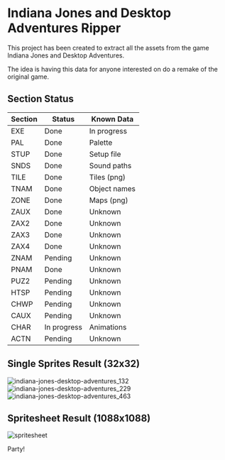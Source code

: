 # Indiana Jones and Desktop Adventures Ripper

This project has been created to extract all the assets from the game Indiana Jones and Desktop Adventures.

The idea is having this data for anyone interested on do a remake of the original game.

## Section Status

| **Section** | **Status** | **Known Data** |
|-------------|------------|----------------|
| EXE         | Done       | In progress    |
| PAL         | Done       | Palette        |
| STUP        | Done       | Setup file     |
| SNDS        | Done       | Sound paths    |
| TILE        | Done       | Tiles (png)    |
| TNAM        | Done       | Object names   |
| ZONE        | Done       | Maps (png)     |
| ZAUX        | Done       | Unknown        |
| ZAX2        | Done       | Unknown        |
| ZAX3        | Done       | Unknown        |
| ZAX4        | Done       | Unknown        |
| ZNAM        | Pending    | Unknown        |
| PNAM        | Done       | Unknown        |
| PUZ2        | Pending    | Unknown        |
| HTSP        | Pending    | Unknown        |
| CHWP        | Pending    | Unknown        |
| CAUX        | Pending    | Unknown        |
| CHAR        | In progress| Animations     |
| ACTN        | Pending    | Unknown        |

## Single Sprites Result (32x32)

![indiana-jones-desktop-adventures_132](https://user-images.githubusercontent.com/9928578/155808763-372b42e5-fd2e-484c-b752-2d7f49602f8f.png)
![indiana-jones-desktop-adventures_229](https://user-images.githubusercontent.com/9928578/155808773-af48e3eb-af57-4bd8-87f1-ad4a89a0c8d3.png)
![indiana-jones-desktop-adventures_463](https://user-images.githubusercontent.com/9928578/155808786-882e5f2a-7bda-4e13-b84b-d8adfa605fb4.png)


## Spritesheet Result (1088x1088)

![spritesheet](https://user-images.githubusercontent.com/9928578/155807165-419f85ea-a03c-4fbb-85d7-e413431655be.png)

Party!
